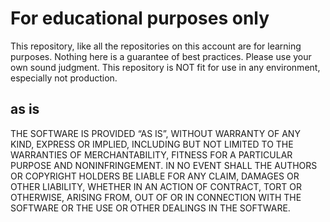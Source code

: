 # For educational purposes only

This repository, like all the repositories on this account are for learning purposes. 
Nothing here is a guarantee of best practices. 
Please use your own sound judgment. 
This repository is NOT fit for use in any environment, especially not production. 

## as is

THE SOFTWARE IS PROVIDED “AS IS”, WITHOUT WARRANTY OF ANY KIND, EXPRESS OR IMPLIED, INCLUDING BUT NOT LIMITED TO THE WARRANTIES OF MERCHANTABILITY, FITNESS FOR A PARTICULAR PURPOSE AND NONINFRINGEMENT. 
IN NO EVENT SHALL THE AUTHORS OR COPYRIGHT HOLDERS BE LIABLE FOR ANY CLAIM, DAMAGES OR OTHER LIABILITY, WHETHER IN AN ACTION OF CONTRACT, TORT OR OTHERWISE, ARISING FROM, OUT OF OR IN CONNECTION WITH THE SOFTWARE OR THE USE OR OTHER DEALINGS IN THE SOFTWARE.
